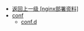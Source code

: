 - [返回上一级 [nginx部署资料]](后端/Docker/nginx部署资料/)
- [conf](后端/Docker/nginx部署资料/conf/)
  - [conf.d](后端/Docker/nginx部署资料/conf/conf.d/)
